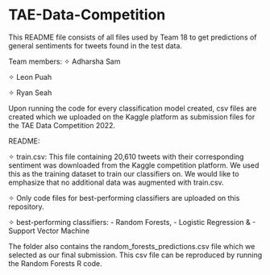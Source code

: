 # TAE-Data-Competition

This README file consists of all files used by Team 18 to get predictions of general sentiments for tweets found in the test data.

Team members:
✧ Adharsha Sam 

✧ Leon Puah  

✧ Ryan Seah  

Upon running the code for every classification model created, csv files are created which we uploaded on the Kaggle platform 
as submission files for the TAE Data Competition 2022.

README:

✧ train.csv: This file containing 20,610 tweets with their corresponding sentiment was downloaded from the Kaggle competition platform. 
We used this as the training dataset to train our classifiers on. We would like to emphasize that no additional data was augmented with 
train.csv.

✧ Only code files for best-performing classifiers are uploaded on this repository.
  
  ✧ best-performing classifiers: 
    - Random Forests,
    - Logistic Regression &
    - Support Vector Machine 

The folder also contains the random_forests_predictions.csv file which we selected as our final submission. 
This csv file can be reproduced by running the Random Forests R code.
